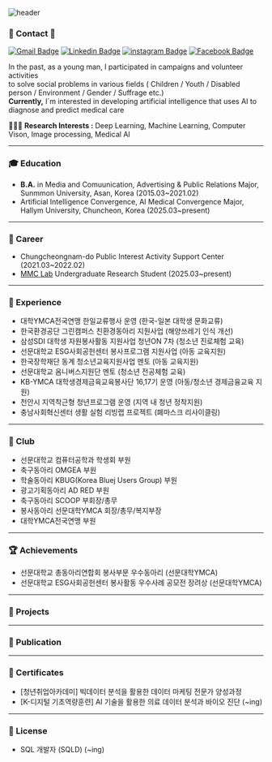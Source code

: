 ![header](https://capsule-render.vercel.app/api?type=waving&color=auto&height=300&section=header&text=𝓗𝓮𝓵𝓵𝓸!&fontSize=90&desc=𝓘`𝓶%20𝓙𝓸𝓸𝓷𝓨𝓮𝓸𝓷𝓰%20𝓚𝓲𝓶&descSize=20&fontAlignY=40)

### 👋 Contact 👋
[![Gmail Badge](https://img.shields.io/badge/Gmail-d14836?style=flat-square&logo=Gmail&logoColor=white&link=mailto:jykim.personal@gmail.com)](mailto:jykim.personal@gmail.com)
[![Linkedin Badge](https://img.shields.io/badge/-LinkedIn-blue?style=flat-square&logo=Linkedin&logoColor=white&link=https://www.linkedin.com/in/jun-developer/)](https://www.linkedin.com/in/jun-developer/)
[![instagram Badge](https://img.shields.io/badge/Instagram-FF0069?style=flat-square&logo=Instagram&logoColor=white&link=https://www.instagram.com/jun_develop/)](https://www.instagram.com/jun_develop/)
[![Facebook Badge](https://img.shields.io/badge/Facebook-0866FF?style=flat-square&logo=Facebook&logoColor=white&link=https://https://www.facebook.com/profile.php?id=100029899050662/)](https://www.facebook.com/profile.php?id=100029899050662)

In the past, as a young man, I participated in campaigns and volunteer activities \
to solve social problems in various fields ( Children / Youth / Disabled person / Environment / Gender / Suffrage etc.) \
**Currently,** I`m interested in developing artificial intelligence that uses AI to diagnose and predict medical care

🧑🏻‍💻 **Research Interests :** Deep Learning, Machine Learning, Computer Vison, Image processing, Medical AI

--------------------------------------------------------------------------------------------------------------------
### 🎓 Education
- **B.A.** in Media and Comuunication, Advertising & Public Relations Major, Sunmmon University, Asan, Korea (2015.03~2021.02)
- Artificial Intelligence Convergence, AI Medical Convergence Major, Hallym University, Chuncheon, Korea (2025.03~present)
--------------------------------------------------------------------------------------------------------------------
### 👔 Career
- Chungcheongnam-do Public Interest Activity Support Center (2021.03~2022.02)
- [MMC Lab](https://mmc.hallym.ac.kr/?page_id=3780) Undergraduate Research Student (2025.03~present)
--------------------------------------------------------------------------------------------------------------------
### 📖 Experience
- 대학YMCA전국연맹 한일교류행사 운영 (한국-일본 대학생 문화교류) 
- 한국환경공단 그린캠퍼스 친환경동아리 지원사업 (해양쓰레기 인식 개선)
- 삼성SDI 대학생 자원봉사활동 지원사업 청년ON 7차 (청소년 진로체험 교육)
- 선문대학교 ESG사회공헌센터 봉사프로그램 지원사업 (아동 교육지원)
- 한국장학재단 동계 청소년교육지원사업 멘토 (아동 교육지원)
- 선문대학교 옴니버스지원단 멘토 (청소년 전공체험 교육)
- KB-YMCA 대학생경제금육교육봉사단 16,17기 운영 (아동/청소년 경제금융교육 지원)
- 천안시 지역착근형 청년프로그램 운영 (지역 내 청년 정착지원)
- 충남사회혁신센터 생활 실험 리빙랩 프로젝트 (폐마스크 리사이클링)
--------------------------------------------------------------------------------------------------------------------
### 🚀 Club
- 선문대학교 컴퓨터공학과 학생회 부원
- 축구동아리 OMGEA 부원
- 학술동아리 KBUG(Korea Bluej Users Group) 부원 
- 광고기획동아리 AD RED 부원
- 축구동아리 SCOOP 부회장/총무
- 봉사동아리 선문대학YMCA 회장/총무/복지부장
- 대학YMCA전국연맹 부원
--------------------------------------------------------------------------------------------------------------------
### 🏆 Achievements
- 선문대학교 총동아리연합회 봉사부문 우수동아리 (선문대학YMCA)
- 선문대학교 ESG사회공헌센터 봉사활동 우수사례 공모전 장려상 (선문대학YMCA)
--------------------------------------------------------------------------------------------------------------------
### 🐾 Projects
--------------------------------------------------------------------------------------------------------------------
### 📃 Publication
--------------------------------------------------------------------------------------------------------------------
### 📜 Certificates
- [청년취업아카데미] 빅데이터 분석을 활용한 데이터 마케팅 전문가 양성과정
- [K-디지털 기초역량훈련] AI 기술을 활용한 의료 데이터 분석과 바이오 진단 (~ing)
--------------------------------------------------------------------------------------------------------------------
### 🪪 License
- SQL 개발자 (SQLD) (~ing)
<!--- - TOEIC (2025.)
- ADSP (2025.)
- 정보처리기사 (2025.)
- 빅데이터처리기사 (2025.)
-->
